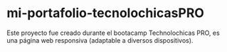 # mi-portafolio-tecnolochicasPRO
Este proyecto fue creado durante el bootacamp Technolochicas PRO, es una página web responsiva (adaptable a diversos dispositivos).
